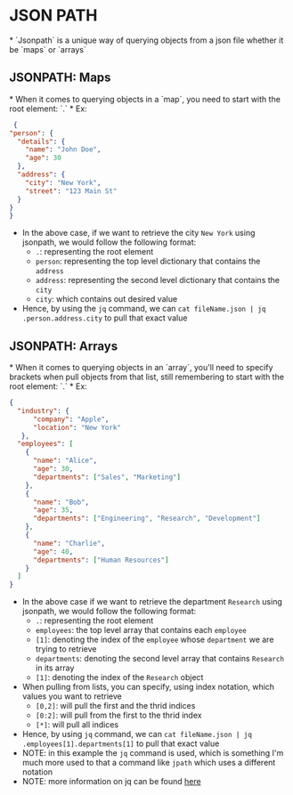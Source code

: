 <h1>JSON PATH</h1>
* `Jsonpath` is a unique way of querying objects from a json file whether it be `maps` or `arrays`
<h2>JSONPATH: Maps</h2>
* When it comes to querying objects in a `map`, you need to start with the root element: `.`
* Ex:

  ```json
   {
  "person": {
    "details": {
      "name": "John Doe",
      "age": 30
    },
    "address": {
      "city": "New York",
      "street": "123 Main St"
    }
  }
}
  ```

* In the above case, if we want to retrieve the city `New York` using jsonpath, we would follow the following format:
  - `.`: representing the root element
  - `person`: representing the top level dictionary that contains the `address`
  - `address`: representing the second level dictionary that contains the `city`
  - `city`: which contains out desired value
* Hence, by using the `jq` command, we can `cat fileName.json | jq .person.address.city` to pull that exact value

<h2>JSONPATH: Arrays</h2>
* When it comes to querying objects in an `array`, you'll need to specify brackets when pull objects from that list, still remembering to start with the root element: `.`
* Ex:

  ```json
  {
    "industry": {
        "company": "Apple",
        "location": "New York"
     },
    "employees": [
      {
        "name": "Alice",
        "age": 30,
        "departments": ["Sales", "Marketing"]
      },
      {
        "name": "Bob",
        "age": 35,
        "departments": ["Engineering", "Research", "Development"]
      },
      {
        "name": "Charlie",
        "age": 40,
        "departments": ["Human Resources"]
      }
    ]
  }
  ```

* In the above case if we want to retrieve the department `Research` using jsonpath, we would follow the following format:
  - `.`: representing the root element
  - `employees`: the top level array that contains each `employee`
  - `[1]`: denoting the index of the `employee` whose `department` we are trying to retrieve
  - `departments`: denoting the second level array that contains `Research` in its array
  - `[1]`: denoting the index of the `Research` object
* When pulling from lists, you can specify, using index notation, which values you want to retrieve
  * `[0,2]`: will pull the first and the thrid indices
  * `[0:2]`: will pull from the first to the thrid index
  * `[*]`: will pull all indices
* Hence, by using `jq` command, we can `cat fileName.json | jq .employees[1].departments[1]` to pull that exact value
* NOTE: in this example the `jq` command is used, which is something I'm much more used to that a command like `jpath` which uses a different notation
* NOTE: more information on jq can be found [here](https://eoyebami.github.io/linux/2023-05-06-jq-json.html)

